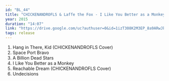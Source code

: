 ```yaml
---
id: "BL_44"
title: "CHICKENANDROFLS & Laffe the Fox - I Like You Better as a Monkey"
year: 2015
duration: "14:07"
link: "https://drive.google.com/uc?authuser=0&id=1izT308K2M3EP_8a9ARwJkxjg894E3gFa&export=download"
tags: release
---
```


1. Hang in There, Kid (CHICKENANDROFLS Cover)
2. Space Port Bravo
3. A Billion Dead Stars
4. I Like You Better as a Monkey
5. Reachable Dream (CHICKENANDROFLS Cover)
6. Undecisions
